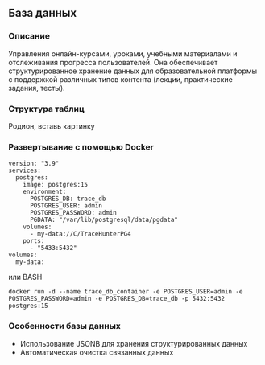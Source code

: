 ## База данных
### Описание
Управления онлайн-курсами, уроками, учебными материалами и 
отслеживания прогресса пользователей. Она обеспечивает 
структурированное хранение данных для образовательной 
платформы с поддержкой различных типов контента (лекции, 
практические задания, тесты).
### Структура таблиц
Родион, вставь картинку
### Развертывание с помощью Docker
```
version: "3.9"
services:
  postgres:
    image: postgres:15
    environment:
      POSTGRES_DB: trace_db
      POSTGRES_USER: admin
      POSTGRES_PASSWORD: admin
      PGDATA: "/var/lib/postgresql/data/pgdata"
    volumes:
      - my-data://C/TraceHunterPG4
    ports:
      - "5433:5432"
volumes:
  my-data:
```
или BASH
```
docker run -d --name trace_db_container -e POSTGRES_USER=admin -e POSTGRES_PASSWORD=admin -e POSTGRES_DB=trace_db -p 5432:5432 postgres:15
```

### Особенности базы данных
- Использование JSONB для хранения структурированных данных
- Автоматическая очистка связанных данных